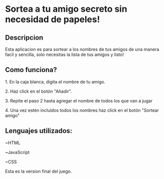 <h1>Sortea a tu amigo secreto sin necesidad de papeles!</h1>

<h2>Descripcion</h2>

<p>Esta aplicacion es para sortear a los nombres de tus amigos de una manera facil y sencilla, solo necesitas la lista de tus amigos y listo!</p>

<h2>Como funciona?</h2>

<p>1. En la caja blanca, digita el nombre de tu amigo.</p>
<p>2. Haz click en el botón "Añadir".</p>
<p>3. Repite el paso 2 hasta agregar el nombre de todos los que van a jugar</p>
<p>4. Una vez estén incluidos todos los nombres haz click en el botón "Sortear amigo"</p>

<h2>Lenguajes utilizados:</h2>

<p>~HTML</p>
<p>~JavaScript</p>
<p>~CSS</p>

<p>Esta es la version final del juego.</p>
